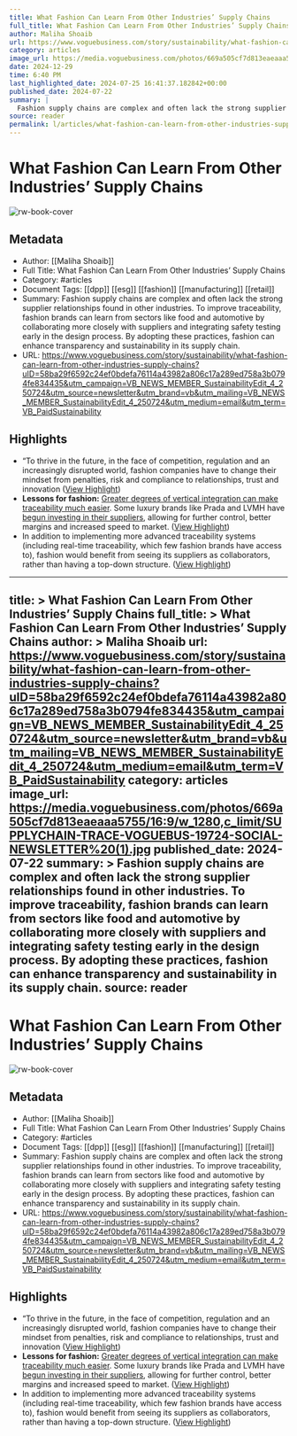 ```yaml
---
title: What Fashion Can Learn From Other Industries’ Supply Chains
full_title: What Fashion Can Learn From Other Industries’ Supply Chains
author: Maliha Shoaib
url: https://www.voguebusiness.com/story/sustainability/what-fashion-can-learn-from-other-industries-supply-chains?uID=58ba29f6592c24ef0bdefa76114a43982a806c17a289ed758a3b0794fe834435&utm_campaign=VB_NEWS_MEMBER_SustainabilityEdit_4_250724&utm_source=newsletter&utm_brand=vb&utm_mailing=VB_NEWS_MEMBER_SustainabilityEdit_4_250724&utm_medium=email&utm_term=VB_PaidSustainability
category: articles
image_url: https://media.voguebusiness.com/photos/669a505cf7d813eaeaaa5755/16:9/w_1280,c_limit/SUPPLYCHAIN-TRACE-VOGUEBUS-19724-SOCIAL-NEWSLETTER%20(1).jpg
date: 2024-12-29
time: 6:40 PM
last_highlighted_date: 2024-07-25 16:41:37.182842+00:00
published_date: 2024-07-22
summary: |
  Fashion supply chains are complex and often lack the strong supplier relationships found in other industries. To improve traceability, fashion brands can learn from sectors like food and automotive by collaborating more closely with suppliers and integrating safety testing early in the design process. By adopting these practices, fashion can enhance transparency and sustainability in its supply chain.
source: reader
permalink: l/articles/what-fashion-can-learn-from-other-industries-supply-chains
---
```

# What Fashion Can Learn From Other Industries’ Supply Chains

![rw-book-cover](https://media.voguebusiness.com/photos/669a505cf7d813eaeaaa5755/16:9/w_1280,c_limit/SUPPLYCHAIN-TRACE-VOGUEBUS-19724-SOCIAL-NEWSLETTER%20(1).jpg)

## Metadata
- Author: [[Maliha Shoaib]]
- Full Title: What Fashion Can Learn From Other Industries’ Supply Chains
- Category: #articles
- Document Tags: [[dpp]] [[esg]] [[fashion]] [[manufacturing]] [[retail]] 
- Summary: Fashion supply chains are complex and often lack the strong supplier relationships found in other industries. To improve traceability, fashion brands can learn from sectors like food and automotive by collaborating more closely with suppliers and integrating safety testing early in the design process. By adopting these practices, fashion can enhance transparency and sustainability in its supply chain.
- URL: https://www.voguebusiness.com/story/sustainability/what-fashion-can-learn-from-other-industries-supply-chains?uID=58ba29f6592c24ef0bdefa76114a43982a806c17a289ed758a3b0794fe834435&utm_campaign=VB_NEWS_MEMBER_SustainabilityEdit_4_250724&utm_source=newsletter&utm_brand=vb&utm_mailing=VB_NEWS_MEMBER_SustainabilityEdit_4_250724&utm_medium=email&utm_term=VB_PaidSustainability

## Highlights
- “To thrive in the future, in the face of competition, regulation and an increasingly disrupted world, fashion companies have to change their mindset from penalties, risk and compliance to relationships, trust and innovation ([View Highlight](https://read.readwise.io/read/01j3nc4s0vbpvxf72j80wqfb4c))
- **Lessons for fashion:** [Greater degrees of vertical integration can make traceability much easier](https://www.voguebusiness.com/story/sustainability/meet-the-brands-setting-a-new-blueprint-for-supply-chain-traceability). Some luxury brands like Prada and LVMH have [begun investing in their suppliers](https://www.voguebusiness.com/fashion/luxury-brands-are-snapping-up-suppliers-what-are-the-pros-and-cons), allowing for further control, better margins and increased speed to market. ([View Highlight](https://read.readwise.io/read/01j3nc74r8vggnqhj19h62b0vq))
- In addition to implementing more advanced traceability systems (including real-time traceability, which few fashion brands have access to), fashion would benefit from seeing its suppliers as collaborators, rather than having a top-down structure. ([View Highlight](https://read.readwise.io/read/01j3nc9w1hsrnq99c98wp1eazg))


---
title: >
  What Fashion Can Learn From Other Industries’ Supply Chains
full_title: >
  What Fashion Can Learn From Other Industries’ Supply Chains
author: >
  Maliha Shoaib
url: https://www.voguebusiness.com/story/sustainability/what-fashion-can-learn-from-other-industries-supply-chains?uID=58ba29f6592c24ef0bdefa76114a43982a806c17a289ed758a3b0794fe834435&utm_campaign=VB_NEWS_MEMBER_SustainabilityEdit_4_250724&utm_source=newsletter&utm_brand=vb&utm_mailing=VB_NEWS_MEMBER_SustainabilityEdit_4_250724&utm_medium=email&utm_term=VB_PaidSustainability
category: articles
image_url: https://media.voguebusiness.com/photos/669a505cf7d813eaeaaa5755/16:9/w_1280,c_limit/SUPPLYCHAIN-TRACE-VOGUEBUS-19724-SOCIAL-NEWSLETTER%20(1).jpg
published_date: 2024-07-22
summary: >
  Fashion supply chains are complex and often lack the strong supplier relationships found in other industries. To improve traceability, fashion brands can learn from sectors like food and automotive by collaborating more closely with suppliers and integrating safety testing early in the design process. By adopting these practices, fashion can enhance transparency and sustainability in its supply chain.
source: reader
---
# What Fashion Can Learn From Other Industries’ Supply Chains

![rw-book-cover](https://media.voguebusiness.com/photos/669a505cf7d813eaeaaa5755/16:9/w_1280,c_limit/SUPPLYCHAIN-TRACE-VOGUEBUS-19724-SOCIAL-NEWSLETTER%20(1).jpg)

## Metadata
- Author: [[Maliha Shoaib]]
- Full Title: What Fashion Can Learn From Other Industries’ Supply Chains
- Category: #articles
- Document Tags: [[dpp]] [[esg]] [[fashion]] [[manufacturing]] [[retail]] 
- Summary: Fashion supply chains are complex and often lack the strong supplier relationships found in other industries. To improve traceability, fashion brands can learn from sectors like food and automotive by collaborating more closely with suppliers and integrating safety testing early in the design process. By adopting these practices, fashion can enhance transparency and sustainability in its supply chain.
- URL: https://www.voguebusiness.com/story/sustainability/what-fashion-can-learn-from-other-industries-supply-chains?uID=58ba29f6592c24ef0bdefa76114a43982a806c17a289ed758a3b0794fe834435&utm_campaign=VB_NEWS_MEMBER_SustainabilityEdit_4_250724&utm_source=newsletter&utm_brand=vb&utm_mailing=VB_NEWS_MEMBER_SustainabilityEdit_4_250724&utm_medium=email&utm_term=VB_PaidSustainability

## Highlights
- “To thrive in the future, in the face of competition, regulation and an increasingly disrupted world, fashion companies have to change their mindset from penalties, risk and compliance to relationships, trust and innovation ([View Highlight](https://read.readwise.io/read/01j3nc4s0vbpvxf72j80wqfb4c))
- **Lessons for fashion:** [Greater degrees of vertical integration can make traceability much easier](https://www.voguebusiness.com/story/sustainability/meet-the-brands-setting-a-new-blueprint-for-supply-chain-traceability). Some luxury brands like Prada and LVMH have [begun investing in their suppliers](https://www.voguebusiness.com/fashion/luxury-brands-are-snapping-up-suppliers-what-are-the-pros-and-cons), allowing for further control, better margins and increased speed to market. ([View Highlight](https://read.readwise.io/read/01j3nc74r8vggnqhj19h62b0vq))
- In addition to implementing more advanced traceability systems (including real-time traceability, which few fashion brands have access to), fashion would benefit from seeing its suppliers as collaborators, rather than having a top-down structure. ([View Highlight](https://read.readwise.io/read/01j3nc9w1hsrnq99c98wp1eazg))


